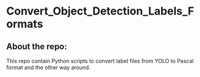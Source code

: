 # Convert_Object_Detection_Labels_Formats

## About the repo:  
This repo contain Python scripts to convert label files from YOLO to Pascal format and the other way around.

